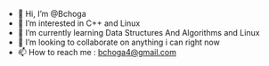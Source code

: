 - 👋 Hi, I’m @Bchoga
- 👀 I’m interested in C++ and Linux
- 🌱 I’m currently learning Data Structures And Algorithms and Linux
- 💞️ I’m looking to collaborate on anything i can right now
- 📫 How to reach me : bchoga4@gmail.com

<!---
Bchoga/Bchoga is a ✨ special ✨ repository because its `README.md` (this file) appears on your GitHub profile.
You can click the Preview link to take a look at your changes.
--->
